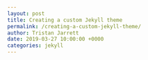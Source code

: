 ```yaml
---
layout: post
title: Creating a custom Jekyll theme
permalink: /creating-a-custom-jekyll-theme/
author: Tristan Jarrett
date: 2019-03-27 10:00:00 +0000
categories: jekyll
---
```



